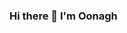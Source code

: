 ### Hi there 👋 I'm Oonagh

<!--
**oonaghcorr/oonaghcorr** is a ✨ _special_ ✨ repository because its `README.md` (this file) appears on your GitHub profile.

👨🏻‍💻  About Me
🏴󠁧󠁢󠁳󠁣󠁴󠁿  I am from Scotland originally.
🎓  I have just graduated from Le Wagon after a 9 week Web Development bootcamp.
🌱  During Bootcamp I learned HTML, CSS, Javascript, Ruby on Rails, SQL and Bootstrap.
🐝  Whilst expanding my knowledge on my current coding skills, I would also like to learn Python and React.
💬  Feel free to reach out to me for some interesting discussion.
📧  You can shoot me an email at oonaghcorrigan97@gmail.com I’ll try to respond as soon as I can.
